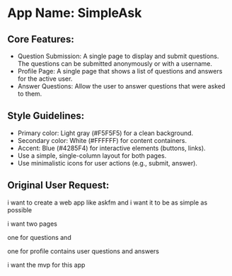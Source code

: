 # **App Name**: SimpleAsk

## Core Features:

- Question Submission: A single page to display and submit questions. The questions can be submitted anonymously or with a username.
- Profile Page: A single page that shows a list of questions and answers for the active user.
- Answer Questions: Allow the user to answer questions that were asked to them.

## Style Guidelines:

- Primary color: Light gray (#F5F5F5) for a clean background.
- Secondary color: White (#FFFFFF) for content containers.
- Accent: Blue (#4285F4) for interactive elements (buttons, links).
- Use a simple, single-column layout for both pages.
- Use minimalistic icons for user actions (e.g., submit, answer).

## Original User Request:
i want to create a web app like askfm and i want it to be as simple as possible 

i want two pages 

one for questions and

one for profile contains user questions and answers 

i want the mvp for this app
  